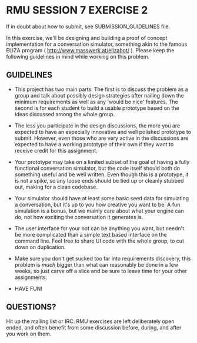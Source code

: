 # RMU SESSION 7 EXERCISE 2

If in doubt about how to submit, see SUBMISSION_GUIDELINES file.

In this exercise, we'll be designing and building a proof of concept
implementation for a conversation simulator, something akin to the famous ELIZA
program ( http://www.masswerk.at/elizabot/ ). Please keep the following
guidelines in mind while working on this problem.

## GUIDELINES

* This project has two main parts: The first is to discuss the problem as 
  a group and talk about possibly design strategies after nailing down the 
  minimum requirements as well as any 'would be nice' features. The second
  is for each student to build a usable prototype based on the ideas 
  discussed among the whole group.

* The less you participate in the design discussions, the more you are 
  expected to have an especially innovative and well polished prototype 
  to submit. However, even those who are very active in the discussions are
  expected to have a working prototype of their own if they want to receive
  credit for this assignment.

* Your prototype may take on a limited subset of the goal of having a fully
  functional conversation simulator, but the code itself should both do
  something useful and be well written. Even though this is a prototype, it is
  not a spike, so any loose ends should be tied up or cleanly stubbed out,
  making for a clean codebase.

* Your simulator should have at least some basic seed data for simulating a
  conversation, but it's up to you how creative you want to be. A fun simulation
  is a bonus, but we mainly care about what your engine can do, not how exciting
  the conversation it generates is.

* The user interface for your bot can be anything you want, but needn't be more
  complicated than a simple text based interface on the command line. Feel free
  to share UI code with the whole group, to cut down on duplication.

* Make sure you don't get sucked too far into requirements discovery, this 
  problem is *much* bigger than what can reasonably be done in a few weeks, 
  so just carve off a slice and be sure to leave time for your other assignments.

* HAVE FUN!

## QUESTIONS?

Hit up the mailing list or IRC. RMU exercises are left deliberately open ended,
and often benefit from some discussion before, during, and after you work on
them. 
